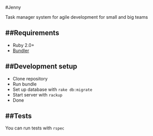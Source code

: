 #Jenny

Task manager system for agile development for small and big teams

##Requirements
---
* Ruby 2.0+
* [Bundler](https://github.com/bundler/bundler)

##Development setup
---
* Clone repository
* Run bundle
* Set up database with ``rake db:migrate``
* Start server with ``rackup``
* Done

##Tests
---
You can run tests with ``rspec``
